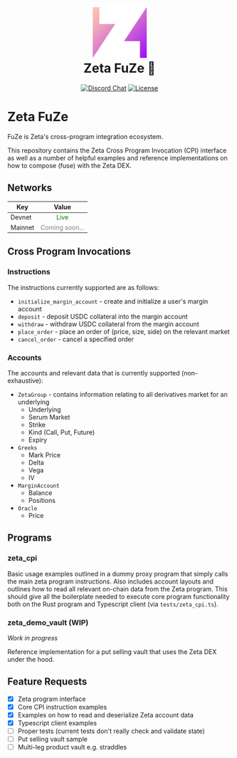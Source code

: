 <div align="center">
  <img height="120px" src="./logo.png" />

  <h1 style="margin-top: 0px">Zeta FuZe 🧬</h1>

  <p>
    <a href="https://discord.gg/dD7YREfBkR"
      ><img
        alt="Discord Chat"
        src="https://img.shields.io/discord/841556000632078378?color=blueviolet"
    /></a>
    <a href="https://opensource.org/licenses/Apache-2.0"
      ><img
        alt="License"
        src="https://img.shields.io/github/license/project-serum/anchor?color=blueviolet"
    /></a>
  </p>
</div>

# Zeta FuZe

FuZe is Zeta's cross-program integration ecosystem.

This repository contains the Zeta Cross Program Invocation (CPI) interface as well as a number of helpful examples and reference implementations on how to compose (fuse) with the Zeta DEX.

## Networks

| Key     |                     Value                      |
| ------- | :--------------------------------------------: |
| Devnet  |     <span style="color:green">Live</span>      |
| Mainnet | <span style="color:grey">Coming soon...</span> |

## Cross Program Invocations

### Instructions

The instructions currently supported are as follows:

- `initialize_margin_account` - create and initialize a user's margin account
- `deposit` - deposit USDC collateral into the margin account
- `withdraw` - withdraw USDC collateral from the margin account
- `place_order` - place an order of (price, size, side) on the relevant market
- `cancel_order` - cancel a specified order

### Accounts

The accounts and relevant data that is currently supported (non-exhaustive):

- `ZetaGroup` - contains information relating to all derivatives market for an underlying
  - Underlying
  - Serum Market
  - Strike
  - Kind (Call, Put, Future)
  - Expiry
- `Greeks`
  - Mark Price
  - Delta
  - Vega
  - IV
- `MarginAccount`
  - Balance
  - Positions
- `Oracle`
  - Price

## Programs

### zeta_cpi

Basic usage examples outlined in a dummy proxy program that simply calls the main zeta program instructions. Also includes account layouts and outlines how to read all relevant on-chain data from the Zeta program.
This should give all the boilerplate needed to execute core program functionality both on the Rust program and Typescript client (via `tests/zeta_cpi.ts`).

### zeta_demo_vault (WIP)

_Work in progress_

Reference implementation for a put selling vault that uses the Zeta DEX under the hood.

## Feature Requests

- [x] Zeta program interface
- [x] Core CPI instruction examples
- [x] Examples on how to read and deserialize Zeta account data
- [x] Typescript client examples
- [ ] Proper tests (current tests don't really check and validate state)
- [ ] Put selling vault sample
- [ ] Multi-leg product vault e.g. straddles
